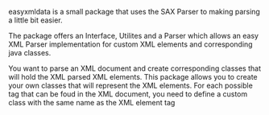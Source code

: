 easyxmldata is a small package that uses the SAX Parser to making parsing a little bit easier.

The package offers an Interface, Utilites and a Parser which allows an easy XML Parser implementation for custom XML elements and corresponding java classes.

You want to parse an XML document and create corresponding classes that will hold the XML parsed XML elements. This package allows you to create your own classes that will represent the XML elements. For each possible tag that can be foud in the XML document, you need to define a custom class with the same name as the XML element tag